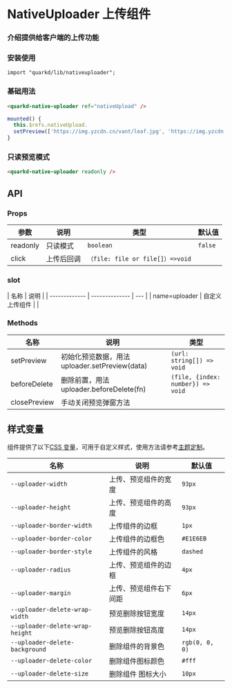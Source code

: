 # NativeUploader 上传组件

### 介绍提供给客户端的上传功能

### 安装使用

```tsx
import "quarkd/lib/nativeuploader";
```

### 基础用法

```html
<quarkd-native-uploader ref="nativeUpload" />
```

```js
mounted() {
  this.$refs.nativeUpload.
  setPreview(['https://img.yzcdn.cn/vant/leaf.jpg', 'https://img.yzcdn.cn/vant/leaf.jpg');
}
```

### 只读预览模式

```html
<quarkd-native-uploader readonly />
```

## API

### Props

| 参数     | 说明       | 类型                             | 默认值  |
| -------- | ---------- | -------------------------------- | ------- |
| readonly | 只读模式   | `boolean`                        | `false` |
| click    | 上传后回调 | `（file: file or file[]）=>void` |

### slot

| 名称          | 说明           |
| ------------- | -------------- | --- |
| name=uploader | 自定义上传组件 |     |

### Methods

| 名称         | 说明                                           | 类型                              |
| ------------ | ---------------------------------------------- | --------------------------------- |
| setPreview   | 初始化预览数据，用法 uploader.setPreview(data) | `(url: string[]) => void`         |
| beforeDelete | 删除前置，用法 uploader.beforeDelete(fn)       | `(file, {index: number}) => void` |
| closePreview | 手动关闭预览弹窗方法                           |                                   |

## 样式变量

组件提供了以下[CSS 变量](https://developer.mozilla.org/zh-CN/docs/Web/CSS/Using_CSS_custom_properties)，可用于自定义样式，使用方法请参考[主题定制](#/zh-CN/guide/theme)。

| 名称                            | 说明                   | 默认值         |
| ------------------------------- | ---------------------- | -------------- |
| `--uploader-width`              | 上传、预览组件的宽度   | `93px`         |
| `--uploader-height`             | 上传、预览组件的高度   | `93px`         |
| `--uploader-border-width`       | 上传组件的边框         | `1px`          |
| `--uploader-border-color`       | 上传组件的边框色       | `#E1E6EB`      |
| `--uploader-border-style`       | 上传组件的风格         | `dashed`       |
| `--uploader-radius`             | 上传、预览组件的边框   | `4px`          |
| `--uploader-margin`             | 上传、预览组件右下间距 | `6px`          |
| `--uploader-delete-wrap-width`  | 预览删除按钮宽度       | `14px `        |
| `--uploader-delete-wrap-height` | 预览删除按钮高度       | `14px`         |
| `--uploader-delete-background`  | 删除组件的背景色       | `rgb(0, 0, 0)` |
| `--uploader-delete-color`       | 删除组件图标颜色       | `#fff`         |
| `--uploader-delete-size`        | 删除组件 图标大小      | `10px`         |
